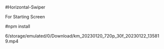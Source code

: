 #Horizontal-Swiper

For Starting Screen

#npm install

6/storage/emulated/0/Download/km_20230120_720p_30f_20230122_135819.mp4
